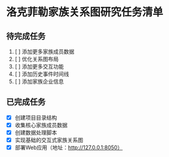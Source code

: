 # 洛克菲勒家族关系图研究任务清单

## 待完成任务
1. [ ] 添加更多家族成员数据
2. [ ] 优化关系图布局
3. [ ] 添加更多交互功能
4. [ ] 添加历史事件时间线
5. [ ] 添加家族企业信息

## 已完成任务
- [x] 创建项目目录结构
- [x] 收集核心家族成员数据
- [x] 创建数据处理脚本
- [x] 实现基础的交互式家族关系图
- [x] 部署Web应用（地址：http://127.0.0.1:8050） 